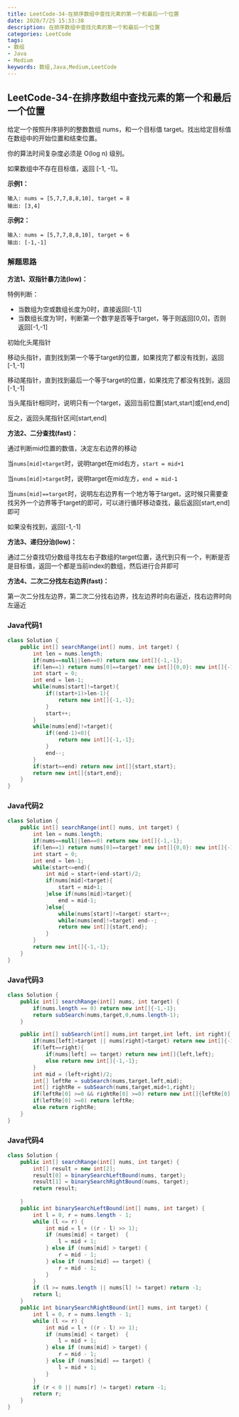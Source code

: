 ```yaml
---
title: LeetCode-34-在排序数组中查找元素的第一个和最后一个位置
date: 2020/7/25 15:33:38
description: 在排序数组中查找元素的第一个和最后一个位置
categories: LeetCode
tags: 
- 数组
- Java
- Medium
keywords: 数组,Java,Medium,LeetCode
---
```


## LeetCode-34-在排序数组中查找元素的第一个和最后一个位置

给定一个按照升序排列的整数数组 nums，和一个目标值 target。找出给定目标值在数组中的开始位置和结束位置。

你的算法时间复杂度必须是 O(log n) 级别。

如果数组中不存在目标值，返回 [-1, -1]。

<!--more-->

**示例1：**

```
输入: nums = [5,7,7,8,8,10], target = 8
输出: [3,4]
```

**示例2：**

```
输入: nums = [5,7,7,8,8,10], target = 6
输出: [-1,-1]
```

### 解题思路

**方法1、双指针暴力法(low)：**

特例判断：

- 当数组为空或数组长度为0时，直接返回[-1,1]
- 当数组长度为1时，判断第一个数字是否等于target，等于则返回[0,0]，否则返回[-1,-1]

初始化头尾指针

移动头指针，直到找到第一个等于target的位置，如果找完了都没有找到，返回[-1,-1]

移动尾指针，直到找到最后一个等于target的位置，如果找完了都没有找到，返回[-1,-1]

当头尾指针相同时，说明只有一个target，返回当前位置[start,start]或[end,end]

反之，返回头尾指针区间[start,end]

**方法2、二分查找(fast)：**

通过判断mid位置的数值，决定左右边界的移动

当`nums[mid]<target`时，说明target在mid右方，`start = mid+1`

当`nums[mid]>target`时，说明target在mid左方，`end = mid-1`

当`nums[mid]==target`时，说明左右边界有一个地方等于target，这时候只需要查找另外一个边界等于target的即可，可以进行循环移动查找，最后返回[start,end]即可

如果没有找到，返回[-1,-1]

**方法3、递归分治(low)：**

通过二分查找切分数组寻找左右子数组的target位置，迭代到只有一个，判断是否是目标值，返回一个都是当前index的数组，然后进行合并即可

**方法4、二次二分找左右边界(fast)：**

第一次二分找左边界，第二次二分找右边界，找左边界时向右逼近，找右边界时向左逼近

### Java代码1

```java
class Solution {
    public int[] searchRange(int[] nums, int target) {
        int len = nums.length;
        if(nums==null||len==0) return new int[]{-1,-1};
        if(len==1) return nums[0]==target? new int[]{0,0}: new int[]{-1,-1};
        int start = 0;
        int end = len-1;
        while(nums[start]!=target){
            if((start+1)>len-1){
                return new int[]{-1,-1};
            }
            start++;
        }
        while(nums[end]!=target){
            if((end-1)<0){
                return new int[]{-1,-1};
            }
            end--;
        }
        if(start==end) return new int[]{start,start};
        return new int[]{start,end};
    }
}
```

### Java代码2

```java
class Solution {
    public int[] searchRange(int[] nums, int target) {
        int len = nums.length;
        if(nums==null||len==0) return new int[]{-1,-1};
        if(len==1) return nums[0]==target? new int[]{0,0}: new int[]{-1,-1};
        int start = 0;
        int end = len-1;
        while(start<=end){
            int mid = start+(end-start)/2;
            if(nums[mid]<target){
                start = mid+1;
            }else if(nums[mid]>target){
                end = mid-1;
            }else{
                while(nums[start]!=target) start++;
                while(nums[end]!=target) end--;
                return new int[]{start,end};
            }
        }
        return new int[]{-1,-1};
    }
}
```

### Java代码3

```java
class Solution {
    public int[] searchRange(int[] nums, int target) {
        if(nums.length == 0) return new int[]{-1,-1};
        return subSearch(nums,target,0,nums.length-1);
    }

    public int[] subSearch(int[] nums,int target,int left, int right){
        if(nums[left]>target || nums[right]<target) return new int[]{-1,-1};
        if(left==right){
            if(nums[left] == target) return new int[]{left,left};
            else return new int[]{-1,-1};
        }
        int mid = (left+right)/2;
        int[] leftRe = subSearch(nums,target,left,mid);
        int[] rightRe = subSearch(nums,target,mid+1,right);
        if(leftRe[0] >=0 && rightRe[0] >=0) return new int[]{leftRe[0],rightRe[1]};
        if(leftRe[0] >=0) return leftRe;
        else return rightRe;
    }
}
```

### Java代码4

```java
class Solution {
    public int[] searchRange(int[] nums, int target) {
        int[] result = new int[2];
        result[0] = binarySearchLeftBound(nums, target);
        result[1] = binarySearchRightBound(nums, target);
        return result;
        
    }
    public int binarySearchLeftBound(int[] nums, int target) {
        int l = 0, r = nums.length - 1;
        while (l <= r) {
            int mid = l + ((r - l) >> 1);
            if (nums[mid] < target)  {
                l = mid + 1;
            } else if (nums[mid] > target) {
                r = mid - 1;
            } else if (nums[mid] == target) {
                r = mid - 1;
            }
        }        
        if (l >= nums.length || nums[l] != target) return -1;
        return l;
    }
    public int binarySearchRightBound(int[] nums, int target) {
        int l = 0, r = nums.length - 1;
        while (l <= r) {
            int mid = l + ((r - l) >> 1);
            if (nums[mid] < target)  {
                l = mid + 1;
            } else if (nums[mid] > target) {
                r = mid - 1;
            } else if (nums[mid] == target) {
                l = mid + 1;
            }
        }
        if (r < 0 || nums[r] != target) return -1;
        return r;
    }
}
```

